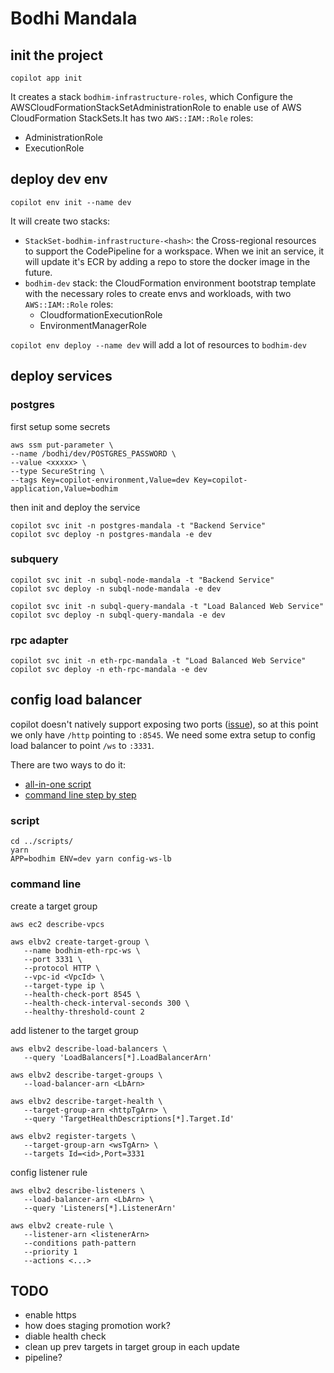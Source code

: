 # Bodhi Mandala
## init the project
`copilot app init`

It creates a stack `bodhim-infrastructure-roles`, which Configure the AWSCloudFormationStackSetAdministrationRole to enable use of AWS CloudFormation StackSets.It has two `AWS::IAM::Role` roles:
- AdministrationRole
- ExecutionRole

## deploy dev env
`copilot env init --name dev`

It will create two stacks:
-  `StackSet-bodhim-infrastructure-<hash>`: the Cross-regional resources to support the CodePipeline for a workspace. When we init an service, it will update it's ECR by adding a repo to store the docker image in the future.
-  `bodhim-dev` stack: the CloudFormation environment bootstrap template with the necessary roles to create envs and workloads, with two `AWS::IAM::Role` roles:
   - CloudformationExecutionRole
   - EnvironmentManagerRole

`copilot env deploy --name dev` will add a lot of resources to `bodhim-dev`

## deploy services
### postgres
first setup some secrets
```
aws ssm put-parameter \
--name /bodhi/dev/POSTGRES_PASSWORD \
--value <xxxxx> \
--type SecureString \
--tags Key=copilot-environment,Value=dev Key=copilot-application,Value=bodhim
```

then init and deploy the service

`copilot svc init -n postgres-mandala -t "Backend Service"`   
`copilot svc deploy -n postgres-mandala -e dev`  

### subquery
`copilot svc init -n subql-node-mandala -t "Backend Service"`  
`copilot svc deploy -n subql-node-mandala -e dev`  

`copilot svc init -n subql-query-mandala -t "Load Balanced Web Service"`  
`copilot svc deploy -n subql-query-mandala -e dev`  

### rpc adapter
`copilot svc init -n eth-rpc-mandala -t "Load Balanced Web Service"`  
`copilot svc deploy -n eth-rpc-mandala -e dev`  

## config load balancer
copilot doesn't natively support exposing two ports ([issue](https://github.com/aws/copilot-cli/issues/1783#issuecomment-1078511188)), so at this point we only have `/http` pointing to `:8545`. We need some extra setup to config load balancer to point `/ws` to `:3331`. 

There are two ways to do it:
- [all-in-one script](#script)
- [command line step by step](#command-line)

### script
```
cd ../scripts/
yarn
APP=bodhim ENV=dev yarn config-ws-lb
```

### command line
create a target group
```
aws ec2 describe-vpcs

aws elbv2 create-target-group \
   --name bodhim-eth-rpc-ws \
   --port 3331 \
   --protocol HTTP \
   --vpc-id <VpcId> \
   --target-type ip \
   --health-check-port 8545 \
   --health-check-interval-seconds 300 \
   --healthy-threshold-count 2
```

add listener to the target group
```
aws elbv2 describe-load-balancers \
   --query 'LoadBalancers[*].LoadBalancerArn'

aws elbv2 describe-target-groups \
   --load-balancer-arn <LbArn>

aws elbv2 describe-target-health \
   --target-group-arn <httpTgArn> \
   --query 'TargetHealthDescriptions[*].Target.Id'

aws elbv2 register-targets \
   --target-group-arn <wsTgArn> \
   --targets Id=<id>,Port=3331
```

config listener rule
```
aws elbv2 describe-listeners \
   --load-balancer-arn <LbArn> \
   --query 'Listeners[*].ListenerArn'

aws elbv2 create-rule \
   --listener-arn <listenerArn>
   --conditions path-pattern
   --priority 1
   --actions <...>
```

## TODO
- enable https
- how does staging promotion work?
- diable health check
- clean up prev targets in target group in each update
- pipeline?